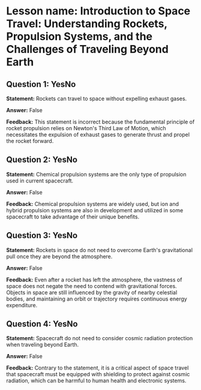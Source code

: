 # Lesson name: Introduction to Space Travel: Understanding Rockets, Propulsion Systems, and the Challenges of Traveling Beyond Earth

## Question 1: YesNo

**Statement:** Rockets can travel to space without expelling exhaust gases.

**Answer:** False

**Feedback:**
This statement is incorrect because the fundamental principle of rocket propulsion relies on Newton's Third Law of Motion, which necessitates the expulsion of exhaust gases to generate thrust and propel the rocket forward.


## Question 2: YesNo

**Statement:** Chemical propulsion systems are the only type of propulsion used in current spacecraft.

**Answer:** False

**Feedback:**
Chemical propulsion systems are widely used, but ion and hybrid propulsion systems are also in development and utilized in some spacecraft to take advantage of their unique benefits.


## Question 3: YesNo

**Statement:** Rockets in space do not need to overcome Earth's gravitational pull once they are beyond the atmosphere.

**Answer:** False

**Feedback:**
Even after a rocket has left the atmosphere, the vastness of space does not negate the need to contend with gravitational forces. Objects in space are still influenced by the gravity of nearby celestial bodies, and maintaining an orbit or trajectory requires continuous energy expenditure.


## Question 4: YesNo

**Statement:** Spacecraft do not need to consider cosmic radiation protection when traveling beyond Earth.

**Answer:** False

**Feedback:**
Contrary to the statement, it is a critical aspect of space travel that spacecraft must be equipped with shielding to protect against cosmic radiation, which can be harmful to human health and electronic systems.

